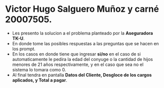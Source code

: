 # Victor Hugo Salguero Muñoz y carné 20007505.
- Les presento la solucion a el problema planteado por la **Aseguradora TK-U**.
- En donde tome las posibles respuestas a las preguntas que se hacen en los prompt.
- En los casos en donde tiene que ingresar **si/no** en el caso de si automaticamente le pedira la edad del conyuge o la cantidad de hijos menores de 21 años respectivamente, y en el caso que sea no el sistema lo tomara como 0.
- Al final tendra en pantalla **Datos del Cliente, Desgloce de los cargos aplicados, y Total a pagar**.
